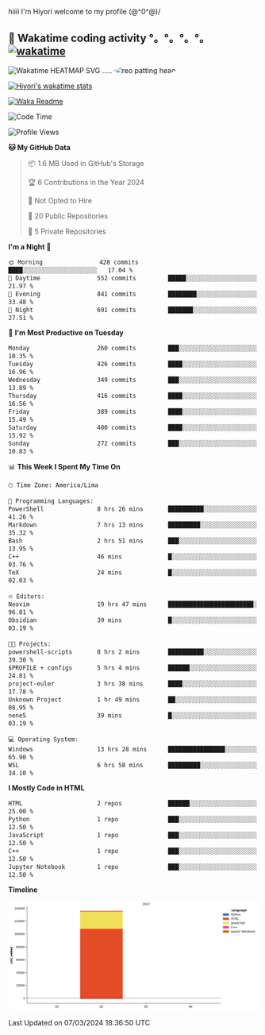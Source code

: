 hiiii I'm Hiyori welcome to my profile \(@^0^@)/

## 🦄 Wakatime coding activity °。°。°。°。[![wakatime](https://wakatime.com/badge/user/49dba2c5-26e1-43a7-9d07-e0f8613d1227.svg)](https://wakatime.com/@49dba2c5-26e1-43a7-9d07-e0f8613d1227) 
<img src="https://wakatime.com/share/@ziajoriii7/ef87015d-57e0-4afb-bb56-1a99a24ea312.svg" width="600" alt="Wakatime HEATMAP SVG"/> ..... <img src="https://i.postimg.cc/RFM2CQFY/reo-patting.webp" alt="reo patting head" width="200" style="border-radius: 50%;">

 [![Hiyori's wakatime stats](https://github-readme-stats.vercel.app/api/wakatime?username=ziajoriii7&theme=buefy&range=last_year&is_including_today=true&layout=compact&hide=markdown)](https://github.com/anuraghazra/github-readme-stats)
 

[![Waka Readme](https://github.com/hiyorijl/hiyorijl/actions/workflows/Waka%20Readme.yml/badge.svg)](https://github.com/hiyorijl/hiyorijl/actions/workflows/Waka%20Readme.yml)

<!--START_SECTION:waka-->
![Code Time](http://img.shields.io/badge/Code%20Time-725%20hrs%206%20mins-blue)

![Profile Views](http://img.shields.io/badge/Profile%20Views-0-blue)

**🐱 My GitHub Data** 

> 📦 1.6 MB Used in GitHub's Storage 
 > 
> 🏆 6 Contributions in the Year 2024
 > 
> 🚫 Not Opted to Hire
 > 
> 📜 20 Public Repositories 
 > 
> 🔑 5 Private Repositories 
 > 
**I'm a Night 🦉** 

```text
🌞 Morning                428 commits         ████░░░░░░░░░░░░░░░░░░░░░   17.04 % 
🌆 Daytime                552 commits         █████░░░░░░░░░░░░░░░░░░░░   21.97 % 
🌃 Evening                841 commits         ████████░░░░░░░░░░░░░░░░░   33.48 % 
🌙 Night                  691 commits         ███████░░░░░░░░░░░░░░░░░░   27.51 % 
```
📅 **I'm Most Productive on Tuesday** 

```text
Monday                   260 commits         ███░░░░░░░░░░░░░░░░░░░░░░   10.35 % 
Tuesday                  426 commits         ████░░░░░░░░░░░░░░░░░░░░░   16.96 % 
Wednesday                349 commits         ███░░░░░░░░░░░░░░░░░░░░░░   13.89 % 
Thursday                 416 commits         ████░░░░░░░░░░░░░░░░░░░░░   16.56 % 
Friday                   389 commits         ████░░░░░░░░░░░░░░░░░░░░░   15.49 % 
Saturday                 400 commits         ████░░░░░░░░░░░░░░░░░░░░░   15.92 % 
Sunday                   272 commits         ███░░░░░░░░░░░░░░░░░░░░░░   10.83 % 
```


📊 **This Week I Spent My Time On** 

```text
🕑︎ Time Zone: America/Lima

💬 Programming Languages: 
PowerShell               8 hrs 26 mins       ██████████░░░░░░░░░░░░░░░   41.26 % 
Markdown                 7 hrs 13 mins       █████████░░░░░░░░░░░░░░░░   35.32 % 
Bash                     2 hrs 51 mins       ███░░░░░░░░░░░░░░░░░░░░░░   13.95 % 
C++                      46 mins             █░░░░░░░░░░░░░░░░░░░░░░░░   03.76 % 
TeX                      24 mins             █░░░░░░░░░░░░░░░░░░░░░░░░   02.03 % 

🔥 Editors: 
Neovim                   19 hrs 47 mins      ████████████████████████░   96.81 % 
Obsidian                 39 mins             █░░░░░░░░░░░░░░░░░░░░░░░░   03.19 % 

🐱‍💻 Projects: 
powershell-scripts       8 hrs 2 mins        ██████████░░░░░░░░░░░░░░░   39.30 % 
$PROFILE + configs       5 hrs 4 mins        ██████░░░░░░░░░░░░░░░░░░░   24.81 % 
project-euler            3 hrs 38 mins       ████░░░░░░░░░░░░░░░░░░░░░   17.78 % 
Unknown Project          1 hr 49 mins        ██░░░░░░░░░░░░░░░░░░░░░░░   08.95 % 
nene5                    39 mins             █░░░░░░░░░░░░░░░░░░░░░░░░   03.19 % 

💻 Operating System: 
Windows                  13 hrs 28 mins      ████████████████░░░░░░░░░   65.90 % 
WSL                      6 hrs 58 mins       █████████░░░░░░░░░░░░░░░░   34.10 % 
```

**I Mostly Code in HTML** 

```text
HTML                     2 repos             ██████░░░░░░░░░░░░░░░░░░░   25.00 % 
Python                   1 repo              ███░░░░░░░░░░░░░░░░░░░░░░   12.50 % 
JavaScript               1 repo              ███░░░░░░░░░░░░░░░░░░░░░░   12.50 % 
C++                      1 repo              ███░░░░░░░░░░░░░░░░░░░░░░   12.50 % 
Jupyter Notebook         1 repo              ███░░░░░░░░░░░░░░░░░░░░░░   12.50 % 
```



**Timeline**

![Lines of Code chart](https://raw.githubusercontent.com/hiyorijl/hiyorijl/main/assets/bar_graph.png)


 Last Updated on 07/03/2024 18:36:50 UTC
<!--END_SECTION:waka-->
